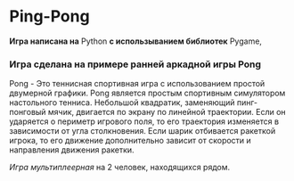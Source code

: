 # Ping-Pong
**Игра написана на** Python **с использыванием библиотек** Pygame,  
### Игра сделана на примере ранней аркадной игры Pong
Pong - Это теннисная спортивная игра с использованием простой двумерной графики. Pong является простым спортивным симулятором настольного тенниса. Небольшой квадратик,   заменяющий пинг-понговый мячик, двигается по экрану по линейной траектории. Если он ударяется о периметр игрового поля, то его траектория изменяется в зависимости от   угла столкновения. Если шарик отбивается ракеткой игрока, то его движение дополнительно зависит от скорости и направления движения ракетки.  
  
    
*Игра мультиплеерная* на 2 человек, находящихся рядом.
